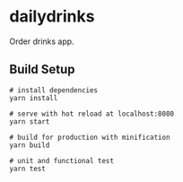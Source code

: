 # dailydrinks
Order drinks app.

## Build Setup
```
# install dependencies
yarn install

# serve with hot reload at localhost:8080
yarn start

# build for production with minification
yarn build

# unit and functional test
yarn test
```